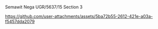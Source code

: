 Semawit Nega   UGR/5637/15   Section 3


https://github.com/user-attachments/assets/5ba72b55-2612-421e-a03a-f5457dda2079


